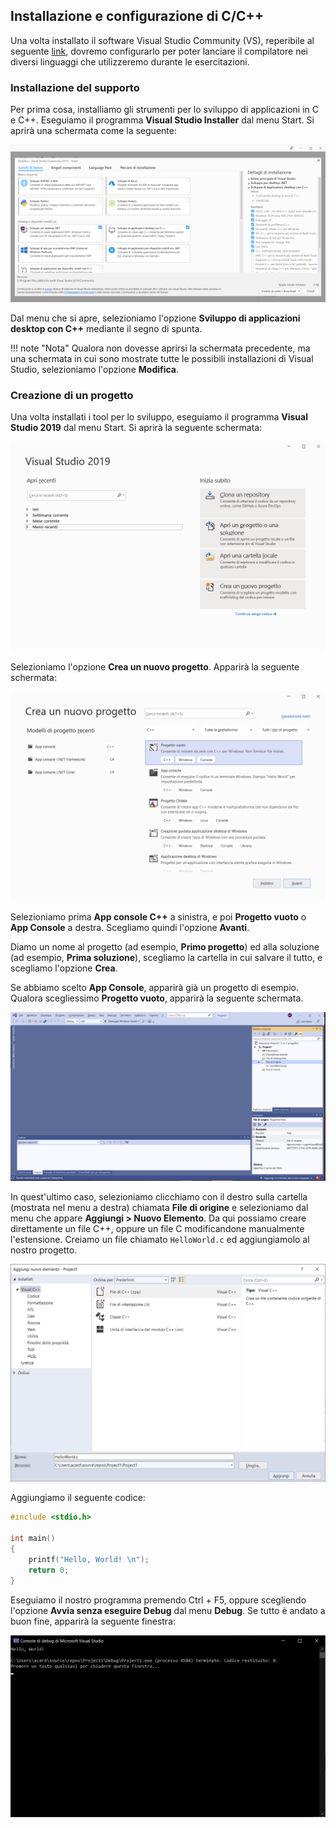 ## Installazione e configurazione di C/C++

Una volta installato il software Visual Studio Community (VS), reperibile al seguente [link](https://visualstudio.microsoft.com/it/downloads/), dovremo configurarlo per poter lanciare il compilatore nei diversi linguaggi che utilizzeremo durante le esercitazioni.

### Installazione del supporto

Per prima cosa, installiamo gli strumenti per lo sviluppo di applicazioni in C e C++. Eseguiamo il programma **Visual Studio Installer** dal menu Start. Si aprirà una schermata come la seguente:

![vs_workloads](../../assets/images/appendici/vs_workloads.png)

Dal menu che si apre, selezioniamo l'opzione **Sviluppo di applicazioni desktop con C++** mediante il segno di spunta.

!!! note "Nota"
Qualora non dovesse aprirsi la schermata precedente, ma una schermata in cui sono mostrate tutte le possibili installazioni di Visual Studio, selezioniamo l'opzione **Modifica**.

### Creazione di un progetto

Una volta installati i tool per lo sviluppo, eseguiamo il programma **Visual Studio 2019** dal menu Start. Si aprirà la seguente schermata:

![vs_comm_create_proj](../../assets/images/appendici/vs_community/create_proj.png)

Selezioniamo l'opzione **Crea un nuovo progetto**. Apparirà la seguente schermata:

![vs_comm_select_proj](../../assets/images/appendici/vs_community/select_proj.png)

Selezioniamo prima **App console C++** a sinistra, e poi **Progetto vuoto** o **App Console** a destra. Scegliamo quindi l'opzione **Avanti**.

Diamo un nome al progetto (ad esempio, **Primo progetto**) ed alla soluzione (ad esempio, **Prima soluzione**), scegliamo la cartella in cui salvare il tutto, e scegliamo l'opzione **Crea**.

Se abbiamo scelto **App Console**, apparirà già un progetto di esempio. Qualora scegliessimo **Progetto vuoto**, apparirà la seguente schermata.

![vs_comm_empty_proj](../../assets/images/appendici/vs_community/empty_proj.png)

In quest'ultimo caso, selezioniamo clicchiamo con il destro sulla cartella (mostrata nel menu a destra) chiamata **File di origine** e selezioniamo dal menu che appare **Aggiungi > Nuovo Elemento**. Da qui possiamo creare direttamente un file C++, oppure un file C modificandone manualmente l'estensione. Creiamo un file chiamato `HelloWorld.c` ed aggiungiamolo al nostro progetto.

![vs_comm_create_source](../../assets/images/appendici/vs_community/create_source.png)

Aggiungiamo il seguente codice:

```c
#include <stdio.h>

int main()
{
	printf("Hello, World! \n");
	return 0;
}
```

Eseguiamo il nostro programma premendo Ctrl + F5, oppure scegliendo l'opzione **Avvia senza eseguire Debug** dal menu **Debug**. Se tutto è andato a buon fine, apparirà la seguente finestra:

![vs_comm_hello_world](../../assets/images/appendici/vs_community/hello_world.png)
